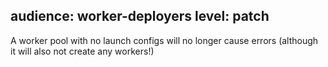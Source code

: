 audience: worker-deployers
level: patch
---
A worker pool with no launch configs will no longer cause errors (although it will also not create any workers!)
